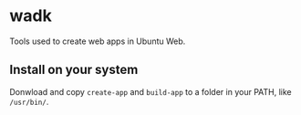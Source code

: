 # wadk
Tools used to create web apps in Ubuntu Web.

## Install on your system
Donwload and copy `create-app` and `build-app` to a folder in your PATH, like `/usr/bin/`.
